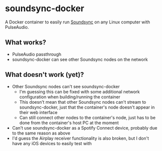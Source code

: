 # soundsync-docker

A Docker container to easily run [Soundsync](https://github.com/geekuillaume/soundsync) on any Linux computer with PulseAudio.

## What works?
- PulseAudio passthrough
- soundsync-docker can see other Soundsync nodes on the network

## What doesn't work (yet)?
- Other Soundsync nodes can't see soundsync-docker
	- I'm guessing this can be fixed with some additional network configuration when building/running the container
	- This doesn't mean that other Soundsync nodes can't stream to soundsync-docker, just that the container's node doesn't appear in their web interface
	- Can still connect other nodes to the container's node, just has to be done from the container's host PC at the moment
- Can't use soundsync-docker as a Spotify Connect device, probably due to the same reason as above
- I'd guess the Airplay receiver functionality is also broken, but I don't have any iOS devices to easily test with